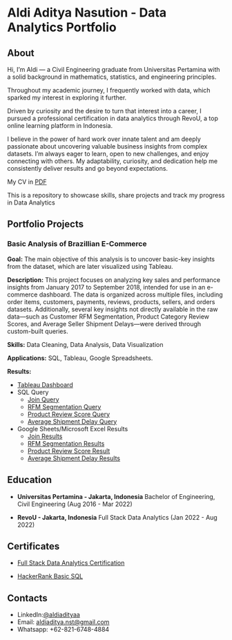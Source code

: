 # Aldi Aditya Nasution - Data Analytics Portfolio
## About
Hi, I’m Aldi — a Civil Engineering graduate from Universitas Pertamina with a solid background in mathematics, statistics, and engineering principles. 

Throughout my academic journey, I frequently worked with data, which sparked my interest in exploring it further. 

Driven by curiosity and the desire to turn that interest into a career, I pursued a professional certification in data analytics through RevoU, a top online learning platform in Indonesia.

I believe in the power of hard work over innate talent and am deeply passionate about uncovering valuable business insights from complex datasets. I’m always eager to learn, open to new challenges, and enjoy connecting with others. My adaptability, curiosity, and dedication help me consistently deliver results and go beyond expectations.

My CV in [PDF](https://github.com/aldiadityaanst/Data-Analytics-Portfolio/blob/main/projects/Resume_AldiAdityaNasution.pdf)

This is a repository to showcase skills, share projects and track my progress in Data Analytics
## Portfolio Projects
### Basic Analysis of Brazillian E-Commerce
**Goal:** The main objective of this analysis is to uncover basic-key insights from the dataset, which are later visualized using Tableau.

**Description:** This project focuses on analyzing key sales and performance insights from January 2017 to September 2018, intended for use in an e-commerce dashboard. The data is organized across multiple files, including order items, customers, payments, reviews, products, sellers, and orders datasets. Additionally, several key insights not directly available in the raw data—such as Customer RFM Segmentation, Product Category Review Scores, and Average Seller Shipment Delays—were derived through custom-built queries.

**Skills:** Data Cleaning, Data Analysis, Data Visualization

**Applications:** SQL, Tableau, Google Spreadsheets.

**Results:** 
- [Tableau Dashboard](https://public.tableau.com/views/BrazilianE-CommerceDashboard_17512777652710/OverviewDashboard?:language=en-GB&:sid=&:redirect=auth&:display_count=n&:origin=viz_share_link)
- SQL Query
  - [Join Query](https://aldiadityaanst.github.io/Data-Analytics-Portfolio/projects/join_duplicate_query.html) 
  - [RFM Segmentation Query](https://aldiadityaanst.github.io/Data-Analytics-Portfolio/projects/customer_rfm.html)
  - [Product Review Score Query](https://aldiadityaanst.github.io/Data-Analytics-Portfolio/projects/product_category_score.html)
  - [Average Shipment Delay Query](https://aldiadityaanst.github.io/Data-Analytics-Portfolio/projects/avg_shipment_delay.html)
- Google Sheets/Microsoft Excel Results
  - [Join Results](https://aldiadityaanst.github.io/Data-Analytics-Portfolio/projects/FINAL%20DATA.xlsx)
  - [RFM Segmentation Results](https://aldiadityaanst.github.io/Data-Analytics-Portfolio/projects/customer_rfm.html)
  - [Product Review Score Result](https://docs.google.com/spreadsheets/d/1ArwjC95ZEY0t9JHOenbKGsU9CnDUfWRt32Pvc3foCkE/edit?usp=sharing)
  - [Average Shipment Delay Results](https://docs.google.com/spreadsheets/d/1slaP5UJ9w5vcJDjXsmkRxRkcCEjywEE3FrujcGJ7goY/edit?gid=1489341746#gid=1489341746)

## Education
- **Universitas Pertamina - Jakarta, Indonesia**
  Bachelor of Engineering, Civil Engineering
  (Aug 2016 - Mar 2022)

- **RevoU - Jakarta, Indonesia**
  Full Stack Data Analytics
  (Jan 2022 - Aug 2022)

## Certificates
- [Full Stack Data Analytics Certification](https://drive.google.com/file/d/1Yxg-A1tLBHX9NoCPJibPBYEBKAgiFEFA/view?usp=sharing)

- [HackerRank Basic SQL](https://www.hackerrank.com/certificates/29b54e37bde0)

## Contacts
- LinkedIn:[@aldiadityaa](https://www.linkedin.com/in/aldiadityaa)
- Email: aldiaditya.nst@gmail.com
- Whatsapp: +62-821-6748-4884
